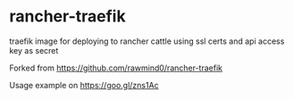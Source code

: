 # rancher-traefik
traefik image for deploying to rancher cattle using ssl certs and api access key as secret

Forked from https://github.com/rawmind0/rancher-traefik

Usage example on https://goo.gl/zns1Ac
